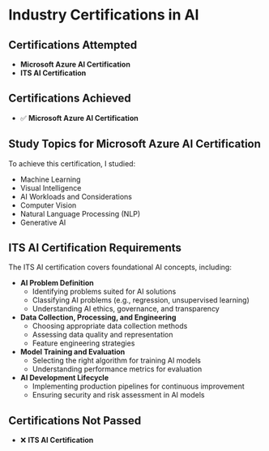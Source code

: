 # Industry Certifications in AI

## Certifications Attempted
- **Microsoft Azure AI Certification**
- **ITS AI Certification**

## Certifications Achieved
- ✅ **Microsoft Azure AI Certification**

## Study Topics for Microsoft Azure AI Certification
To achieve this certification, I studied:
- Machine Learning
- Visual Intelligence
- AI Workloads and Considerations
- Computer Vision
- Natural Language Processing (NLP)
- Generative AI

## ITS AI Certification Requirements
The ITS AI certification covers foundational AI concepts, including:
- **AI Problem Definition**
  - Identifying problems suited for AI solutions
  - Classifying AI problems (e.g., regression, unsupervised learning)
  - Understanding AI ethics, governance, and transparency
- **Data Collection, Processing, and Engineering**
  - Choosing appropriate data collection methods
  - Assessing data quality and representation
  - Feature engineering strategies
- **Model Training and Evaluation**
  - Selecting the right algorithm for training AI models
  - Understanding performance metrics for evaluation
- **AI Development Lifecycle**
  - Implementing production pipelines for continuous improvement
  - Ensuring security and risk assessment in AI models

## Certifications Not Passed
- ❌ **ITS AI Certification**
